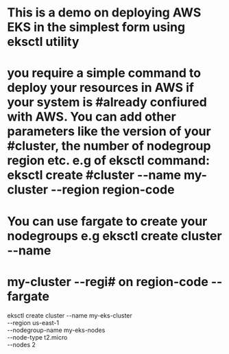 # This is a demo on deploying AWS EKS in the simplest form using eksctl utility
# you require a simple command to deploy your resources in AWS if your system is #already confiured with AWS. You can add other parameters like the version of your #cluster, the number of nodegroup region etc. e.g of eksctl command: eksctl create #cluster --name my-cluster --region region-code
# You can use fargate to create your nodegroups e.g eksctl create cluster --name 
# my-cluster --regi# on region-code --fargate

eksctl create cluster 
--name my-eks-cluster \
--region us-east-1 \
--nodegroup-name my-eks-nodes \
--node-type t2.micro \
--nodes 2 
